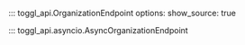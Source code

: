 ::: toggl_api.OrganizationEndpoint
    options:
        show_source: true

::: toggl_api.asyncio.AsyncOrganizationEndpoint
